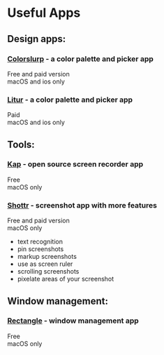 # Useful Apps

## Design apps:   

### [Colorslurp](https://colorslurp.com/) - a color palette and picker app
Free and paid version  
macOS and ios only

### [Litur]() - a color palette and picker app
Paid   
macOS and ios only


## Tools:

### [Kap](https://getkap.co/) - open source screen recorder app 
Free   
macOS only   

### [Shottr](https://shottr.cc/) - screenshot app with more features 
Free and paid version  
macOS only
- text recognition
- pin screenshots
- markup screenshots
- use as screen ruler
- scrolling screenshots
- pixelate areas of your screenshot


## Window management:

### [Rectangle](https://rectangleapp.com/) - window management app
Free  
macOS only
